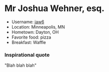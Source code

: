 # Mr Joshua Wehner, esq.

* Username: [jaw6](https://github.com/jaw6)
* Location: Minneapolis, MN
* Hometown: Dayton, OH
* Favorite food: pizza
* Breakfast: Waffle

### Inspirational quote

"Blah blah blah"
